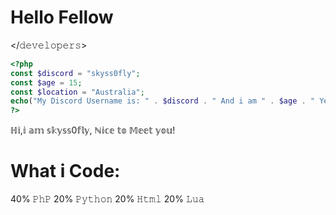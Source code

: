 # Hello Fellow
 </𝚍𝚎𝚟𝚎𝚕𝚘𝚙𝚎𝚛𝚜>

 ```php
<?php
const $discord = "skyss0fly";
const $age = 15;
const $location = "Australia";
echo("My Discord Username is: " . $discord . " And i am " . $age . " Years old from " . $location);
?>

```

ℍ𝕚,𝕚 𝕒𝕞 𝕤𝕜𝕪𝕤𝕤0𝕗𝕝𝕪, ℕ𝕚𝕔𝕖 𝕥𝕠 𝕄𝕖𝕖𝕥 𝕪𝕠𝕦!


# What i Code:
40% 𝙿𝚑𝙿
20% 𝙿𝚢𝚝𝚑𝚘𝚗
20% 𝙷𝚝𝚖𝚕
20% 𝙻𝚞𝚊

